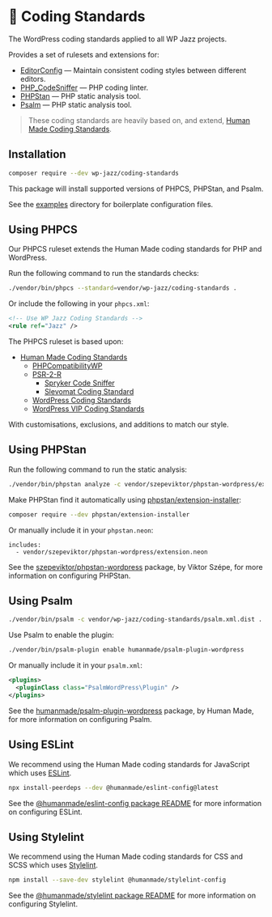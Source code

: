 # 📝 Coding Standards

The WordPress coding standards applied to all WP Jazz projects.

Provides a set of rulesets and extensions for:

* [EditorConfig] — Maintain consistent coding styles between different editors.
* [PHP_CodeSniffer] — PHP coding linter.
* [PHPStan] — PHP static analysis tool.
* [Psalm] — PHP static analysis tool.

> These coding standards are heavily based on, and extend,
[Human Made Coding Standards][humanmade/coding-standards].

## Installation

```sh
composer require --dev wp-jazz/coding-standards
```

This package will install supported versions of PHPCS, PHPStan, and Psalm.

See the [examples](examples) directory for boilerplate configuration files.

## Using PHPCS

Our PHPCS ruleset extends the Human Made coding standards for PHP and WordPress.

Run the following command to run the standards checks:

```sh
./vendor/bin/phpcs --standard=vendor/wp-jazz/coding-standards .
```

Or include the following in your `phpcs.xml`:

```xml
<!-- Use WP Jazz Coding Standards -->
<rule ref="Jazz" />
```

The PHPCS ruleset is based upon:

* [Human Made Coding Standards][humanmade/coding-standards]
  * [PHPCompatibilityWP]
  * [PSR-2-R]
    * [Spryker Code Sniffer][spryker/code-sniffer]
    * [Slevomat Coding Standard][slevomat/coding-standard]
  * [WordPress Coding Standards][wp-cs]
  * [WordPress VIP Coding Standards][wp-vip-cs]

With customisations, exclusions, and additions to match our style.

## Using PHPStan

Run the following command to run the static analysis:

```sh
./vendor/bin/phpstan analyze -c vendor/szepeviktor/phpstan-wordpress/extension.neon .
```

Make PHPStan find it automatically using [phpstan/extension-installer]:

```sh
composer require --dev phpstan/extension-installer
```

Or manually include it in your `phpstan.neon`:

```neon
includes:
  - vendor/szepeviktor/phpstan-wordpress/extension.neon
```

See the [szepeviktor/phpstan-wordpress] package, by Viktor Szépe,
for more information on configuring PHPStan.

## Using Psalm

```sh
./vendor/bin/psalm -c vendor/wp-jazz/coding-standards/psalm.xml.dist .
```

Use Psalm to enable the plugin:

```sh
./vendor/bin/psalm-plugin enable humanmade/psalm-plugin-wordpress
```

Or manually include it in your `psalm.xml`:

```xml
<plugins>
  <pluginClass class="PsalmWordPress\Plugin" />
</plugins>
```

See the [humanmade/psalm-plugin-wordpress] package, by Human Made,
for more information on configuring Psalm.

## Using ESLint

We recommend using the Human Made coding standards for JavaScript
which uses [ESLint].

```sh
npx install-peerdeps --dev @humanmade/eslint-config@latest
```

See the [@humanmade/eslint-config package README](https://github.com/humanmade/coding-standards/blob/master/packages/eslint-config-humanmade/readme.md)
for more information on configuring ESLint.

## Using Stylelint

We recommend using the Human Made coding standards for CSS and SCSS
which uses [Stylelint].

```sh
npm install --save-dev stylelint @humanmade/stylelint-config
```

See the [@humanmade/stylelint package README](https://github.com/humanmade/coding-standards/blob/master/packages/stylelint-config/readme.md)
for more information on configuring Stylelint.

[dealerdirect/phpcodesniffer-composer-installer]: https://github.com/PHPCSStandards/composer-installer
[EditorConfig]:                                   https://editorconfig.org/
[ESLint]:                                         https://eslint.org/
[humanmade/coding-standards]:                     https://github.com/humanmade/coding-standards
[humanmade/psalm-plugin-wordpress]:               https://github.com/humanmade/psalm-plugin-wordpress
[szepeviktor/phpstan-wordpress]:                  https://github.com/szepeviktor/phpstan-wordpress
[PHP_CodeSniffer]:                                https://github.com/squizlabs/PHP_CodeSniffer
[PHPCompatibilityWP]:                             https://github.com/PHPCompatibility/PHPCompatibilityWP
[PHPStan]:                                        https://phpstan.org/
[phpstan/extension-installer]:                    https://github.com/phpstan/extension-installer
[Psalm]:                                          https://psalm.dev/
[PSR-2-R]:                                        https://github.com/php-fig-rectified/psr2r-sniffer
[slevomat/coding-standard]:                       https://github.com/slevomat/coding-standard
[spryker/code-sniffer]:                           https://github.com/spryker/code-sniffer
[Stylelint]:                                      https://stylelint.io/
[wp-cs]:                                          https://github.com/WordPress/WordPress-Coding-Standards
[wp-vip-cs]:                                      https://github.com/Automattic/VIP-Coding-Standards
